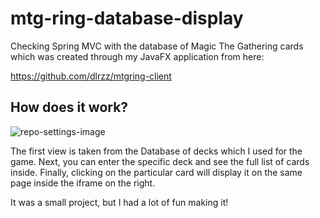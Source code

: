 # mtg-ring-database-display
Checking Spring MVC with the database of Magic The Gathering cards which was created through my JavaFX application from here:

https://github.com/dlrzz/mtgring-client

## How does it work?

![repo-settings-image](https://raw.githubusercontent.com/dlrzz/mtg-ring-database-display/master/how-does-it-work.jpg)

The first view is taken from the Database of decks which I used for the game. Next, you can enter the specific deck and see the full list of cards inside. Finally, clicking on the particular card will display it on the same page inside the iframe on the right.

It was a small project, but I had a lot of fun making it!
